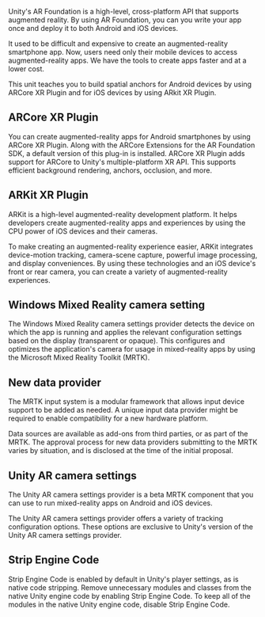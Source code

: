 Unity's AR Foundation is a high-level, cross-platform API that supports augmented reality. By using AR Foundation, you can you write your app once and deploy it to both Android and iOS devices. 

It used to be difficult and expensive to create an augmented-reality smartphone app. Now, users need only their mobile devices to access augmented-reality apps. We have the tools to create apps faster and at a lower cost. 

This unit teaches you to build spatial anchors for Android devices by using ARCore XR Plugin and for iOS devices by using ARkit XR Plugin.

## ARCore XR Plugin

You can create augmented-reality apps for Android smartphones by using ARCore XR Plugin. Along with the ARCore Extensions for the AR Foundation SDK, a default version of this plug-in is installed. ARCore XR Plugin adds support for ARCore to Unity's multiple-platform XR API. This supports efficient background rendering, anchors, occlusion, and more.

## ARKit XR Plugin

ARKit is a high-level augmented-reality development platform. It helps developers create augmented-reality apps and experiences by using the CPU power of iOS devices and their cameras.

To make creating an augmented-reality experience easier, ARKit integrates device-motion tracking, camera-scene capture, powerful image processing, and display conveniences. By using these technologies and an iOS device's front or rear camera, you can create a variety of augmented-reality experiences.

## Windows Mixed Reality camera setting

The Windows Mixed Reality camera settings provider detects the device on which the app is running and applies the relevant configuration settings based on the display (transparent or opaque). This configures and optimizes the application's camera for usage in mixed-reality apps by using the Microsoft Mixed Reality Toolkit (MRTK).

## New data provider

The MRTK input system is a modular framework that allows input device support to be added as needed. A unique input data provider might be required to enable compatibility for a new hardware platform. 

Data sources are available as add-ons from third parties, or as part of the MRTK. The approval process for new data providers submitting to the MRTK varies by situation, and is disclosed at the time of the initial proposal.

## Unity AR camera settings

The Unity AR camera settings provider is a beta MRTK component that you can use to run mixed-reality apps on Android and iOS devices.

The Unity AR camera settings provider offers a variety of tracking configuration options. These options are exclusive to Unity's version of the Unity AR camera settings provider.

## Strip Engine Code

Strip Engine Code is enabled by default in Unity's player settings, as is native code stripping. Remove unnecessary modules and classes from the native Unity engine code by enabling Strip Engine Code. To keep all of the modules in the native Unity engine code, disable Strip Engine Code.
